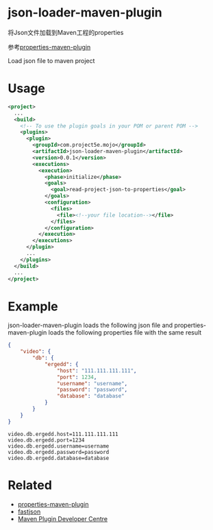 # json-loader-maven-plugin
将Json文件加载到Maven工程的properties

参考[properties-maven-plugin](https://github.com/mojohaus/properties-maven-plugin)

Load json file to maven project

# Usage

```xml
<project>
  ...
  <build>
    <!-- To use the plugin goals in your POM or parent POM -->
    <plugins>
      <plugin>
        <groupId>com.project5e.mojo</groupId>
        <artifactId>json-loader-maven-plugin</artifactId>
        <version>0.0.1</version>
        <executions>
          <execution>
            <phase>initialize</phase>
            <goals>
              <goal>read-project-json-to-properties</goal>
            </goals>
            <configuration>
              <files>
                <file><!--your file location--></file>
              </files>
            </configuration>
          </execution>
        </executions>
      </plugin>
      ...
    </plugins>
  </build>
  ...
</project>
```

# Example

json-loader-maven-plugin loads the following json file and properties-maven-plugin loads the following properties file with the same result 
```json
{
    "video": {
        "db": {
            "ergedd": {
                "host": "111.111.111.111",
                "port": 1234,
                "username": "username",
                "password": "password",
                "database": "database"
            }
        }
    }
}
```

```properties
video.db.ergedd.host=111.111.111.111
video.db.ergedd.port=1234
video.db.ergedd.username=username
video.db.ergedd.password=password
video.db.ergedd.database=database
```

# Related

- [properties-maven-plugin](https://github.com/mojohaus/properties-maven-plugin)
- [fastjson](https://github.com/alibaba/fastjson)
- [Maven Plugin Developer Centre](https://maven.apache.org/plugin-developers/index.html)